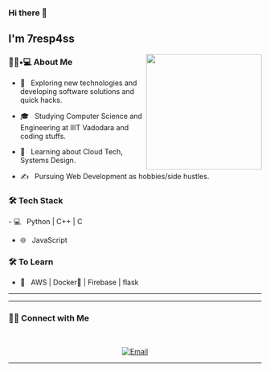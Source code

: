 ### Hi there 👋<h2> I'm 7resp4ss</h2>

<img align='right' src="https://media.giphy.com/media/M9gbBd9nbDrOTu1Mqx/giphy.gif" width="230">

<h3> 👨🏻•💻 About Me </h3>

- 🤔 &nbsp; Exploring new technologies and developing software solutions and quick hacks.

- 🎓 &nbsp; Studying Computer Science and Engineering at IIIT Vadodara and coding stuffs.

- 🌱 &nbsp; Learning about Cloud Tech, Systems Design.

- ✍️ &nbsp; Pursuing Web Development as hobbies/side hustles.



<h3>🛠 Tech Stack</h3>
- 💻 &nbsp; Python | C++ | C 

- 🌐 &nbsp; JavaScript

<!--

- 🔧 &nbsp; Git | Markdown 

-->



<h3>🛠 To Learn</h3>

- 🔧 &nbsp; AWS | Docker🐳 | Firebase | flask

<hr>


<hr>



<h3> 🤝🏻 Connect with Me </h3>

<br>



<p align="center">
<a href="mailto:zjmsober@gmail.com"><img alt="Email" src="https://img.shields.io/badge/Email-shivammalpani111@gmail.com-blue?style=flat-square&logo=gmail"></a>

</p>





<hr>

<!--
**7resp4ss/7resp4ss** is a ✨ _special_ ✨ repository because its `README.md` (this file) appears on your GitHub profile.

Here are some ideas to get you started:

- 🔭 I’m currently working on ...
- 🌱 I’m currently learning ...
- 👯 I’m looking to collaborate on ...
- 🤔 I’m looking for help with ...
- 💬 Ask me about ...
- 📫 How to reach me: ...
- 😄 Pronouns: ...
- ⚡ Fun fact: ...
-->

